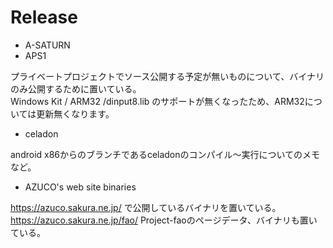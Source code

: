 # Release
- A-SATURN
- APS1

プライベートプロジェクトでソース公開する予定が無いものについて、バイナリのみ公開するために置いている。  
Windows Kit / ARM32 /dinput8.lib のサポートが無くなったため、ARM32については更新無くなります。  



- celadon

android x86からのブランチであるceladonのコンパイル～実行についてのメモなど。  



- AZUCO's web site binaries

https://azuco.sakura.ne.jp/ で公開しているバイナリを置いている。  
https://azuco.sakura.ne.jp/fao/ Project-faoのページデータ、バイナリも置いている。  



